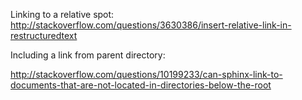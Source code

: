 Linking to a relative spot: http://stackoverflow.com/questions/3630386/insert-relative-link-in-restructuredtext


Including a link from parent directory:

http://stackoverflow.com/questions/10199233/can-sphinx-link-to-documents-that-are-not-located-in-directories-below-the-root

